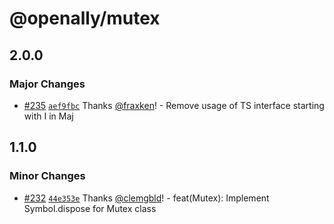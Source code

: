 # @openally/mutex

## 2.0.0

### Major Changes

- [#235](https://github.com/OpenAlly/npm-packages/pull/235) [`aef9fbc`](https://github.com/OpenAlly/npm-packages/commit/aef9fbc622b63b8c4b9227b3c57c1f6d2f9eeea6) Thanks [@fraxken](https://github.com/fraxken)! - Remove usage of TS interface starting with I in Maj

## 1.1.0

### Minor Changes

- [#232](https://github.com/OpenAlly/npm-packages/pull/232) [`44e353e`](https://github.com/OpenAlly/npm-packages/commit/44e353e77cbfdba0a764317fa261a44df41db992) Thanks [@clemgbld](https://github.com/clemgbld)! - feat(Mutex): Implement Symbol.dispose for Mutex class
